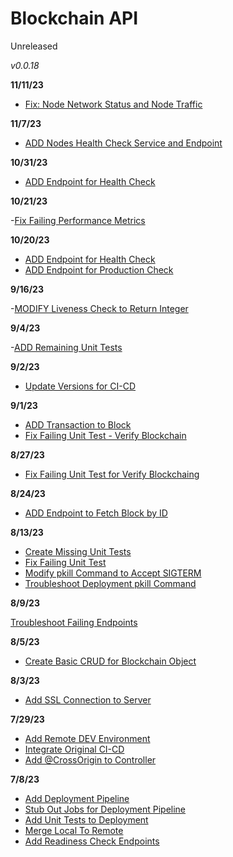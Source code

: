 # Blockchain API
Unreleased

*v0.0.18*

**11/11/23**

- [Fix: Node Network Status and Node Traffic](#56)

**11/7/23**

- [ADD Nodes Health Check Service and Endpoint](#54)

**10/31/23**

- [ADD Endpoint for Health Check](#47)

**10/21/23**

-[Fix Failing Performance Metrics](#50)

**10/20/23**

- [ADD Endpoint for Health Check](#47)
- [ADD Endpoint for Production Check](#48)

**9/16/23**

-[MODIFY Liveness Check to Return Integer](#45)

**9/4/23**

-[ADD Remaining Unit Tests](#43)

**9/2/23**

- [Update Versions for CI-CD](#41)

**9/1/23**

- [ADD Transaction to Block](#36)
- [Fix Failing Unit Test - Verify Blockchain](#39)

**8/27/23**

- [Fix Failing Unit Test for Verify Blockchain](#34)g

**8/24/23**

- [ADD Endpoint to Fetch Block by ID](#32)

**8/13/23**

- [Create Missing Unit Tests](#24)
- [Fix Failing Unit Test](#26)
- [Modify pkill Command to Accept SIGTERM](#28)
- [Troubleshoot Deployment pkill Command](#30)

**8/9/23**

[Troubleshoot Failing Endpoints](#22)

**8/5/23**

- [Create Basic CRUD for Blockchain Object](#20)

**8/3/23**

- [Add SSL Connection to Server](#15)

**7/29/23**

- [Add Remote DEV Environment](#10)
- [Integrate Original CI-CD](#13)
- [Add @CrossOrigin to Controller](#16)

**7/8/23**

- [Add Deployment Pipeline](#1)
- [Stub Out Jobs for Deployment Pipeline](#3)
- [Add Unit Tests to Deployment](#5)
- [Merge Local To Remote](#7)
- [Add Readiness Check Endpoints](#9)
